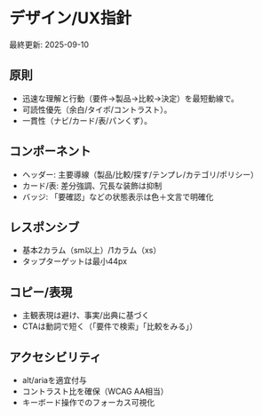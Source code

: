 # デザイン/UX指針

最終更新: 2025-09-10

## 原則
- 迅速な理解と行動（要件→製品→比較→決定）を最短動線で。
- 可読性優先（余白/タイポ/コントラスト）。
- 一貫性（ナビ/カード/表/パンくず）。

## コンポーネント
- ヘッダー: 主要導線（製品/比較/探す/テンプレ/カテゴリ/ポリシー）
- カード/表: 差分強調、冗長な装飾は抑制
- バッジ: 「要確認」などの状態表示は色＋文言で明確化

## レスポンシブ
- 基本2カラム（sm以上）/1カラム（xs）
- タップターゲットは最小44px

## コピー/表現
- 主観表現は避け、事実/出典に基づく
- CTAは動詞で短く（「要件で検索」「比較をみる」）

## アクセシビリティ
- alt/ariaを適宜付与
- コントラスト比を確保（WCAG AA相当）
- キーボード操作でのフォーカス可視化
